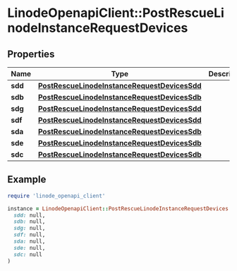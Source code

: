 # LinodeOpenapiClient::PostRescueLinodeInstanceRequestDevices

## Properties

| Name | Type | Description | Notes |
| ---- | ---- | ----------- | ----- |
| **sdd** | [**PostRescueLinodeInstanceRequestDevicesSdd**](PostRescueLinodeInstanceRequestDevicesSdd.md) |  | [optional] |
| **sdb** | [**PostRescueLinodeInstanceRequestDevicesSdb**](PostRescueLinodeInstanceRequestDevicesSdb.md) |  | [optional] |
| **sdg** | [**PostRescueLinodeInstanceRequestDevicesSdd**](PostRescueLinodeInstanceRequestDevicesSdd.md) |  | [optional] |
| **sdf** | [**PostRescueLinodeInstanceRequestDevicesSdd**](PostRescueLinodeInstanceRequestDevicesSdd.md) |  | [optional] |
| **sda** | [**PostRescueLinodeInstanceRequestDevicesSdb**](PostRescueLinodeInstanceRequestDevicesSdb.md) |  | [optional] |
| **sde** | [**PostRescueLinodeInstanceRequestDevicesSdb**](PostRescueLinodeInstanceRequestDevicesSdb.md) |  | [optional] |
| **sdc** | [**PostRescueLinodeInstanceRequestDevicesSdb**](PostRescueLinodeInstanceRequestDevicesSdb.md) |  | [optional] |

## Example

```ruby
require 'linode_openapi_client'

instance = LinodeOpenapiClient::PostRescueLinodeInstanceRequestDevices.new(
  sdd: null,
  sdb: null,
  sdg: null,
  sdf: null,
  sda: null,
  sde: null,
  sdc: null
)
```

